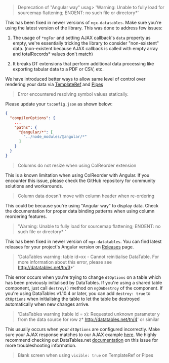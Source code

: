 > Deprecation of "Angular way" usag> 'Warning: Unable to fully load <project> for sourcemap flattening; ENOENT: no such file or directory*'

This has been fixed in newer versions of `ngx-datatables`. Make sure you're using the latest version of the library.
This was done to address few issues:

1. The usage of `*ngFor` and setting AJAX callback's `data` property as empty, we're essentially tricking the library to consider "non-existent" data. (non-existent because AJAX callback is called with empty array and totalRecords* values don't match)

2. It breaks DT extensions that perform additional data processing like exporting tabular data to a PDF or CSV, etc.

We have introduced better ways to allow same level of control over rendering your data via [TemplateRef](https://rrrizq.github.io/ngx-datatables/#/advanced/using-template-ref) and [Pipes](https://rrrizq.github.io/ngx-datatables/#/advanced/using-pipe)

> Error encountered resolving symbol values statically.

Please update your `tsconfig.json` as shown below:

```json
{
  "compilerOptions": {
    ...
    "paths": {
      "@angular/*": [
        "../node_modules/@angular/*"
      ]
    }
  }
}
```

> Columns do not resize when using ColReorder extension

This is a known limitation when using ColReorder with Angular. If you encounter this issue, please check the GitHub repository for community solutions and workarounds. 

> Column data doesn't move with column header when re-ordering

This could be because you're using "Angular way" to display data. Check the documentation for proper data binding patterns when using column reordering features. 

> 'Warning: Unable to fully load <project> for sourcemap flattening; ENOENT: no such file or directory* '

This has been fixed in newer version of `ngx-datatables`. You can find latest releases for your project's Angular version on [Releases](https://github.com/rrrizq/ngx-datatables/releases) page.

> 'DataTables warning: table id=xx - Cannot reinitialise DataTable. For more information about this error, please see http://datatables.net/tn/3*'

This error occurs when you're trying to change `dtOptions` on a table which has been previously initialised by DataTables.
If you're using a shared table component, just call `destroy()` method on `ngOnDestroy` of the component.
If you're using DataTables v1.10.4 or later, you can add `destroy: true` to `dtOptions` when initialising the table to let the table be destroyed automatically when new changes arrive. 

> 'DataTables warning (table id = x): Requested unknown parameter y from the data source for row z* http://datatables.net/tn/4' or similar

This usually occurs when your `dtOptions` are configured incorrectly. Make sure your AJAX response matches to our AJAX example [here](http://localhost:4200/#/basic/with-ajax). 
We highly recommend checking out DataTables.net [documentation](https://datatables.net/manual/tech-notes/4) on this issue for more troubleshooting information. 

> Blank screen when using `visible: true` on TemplateRef or Pipes

